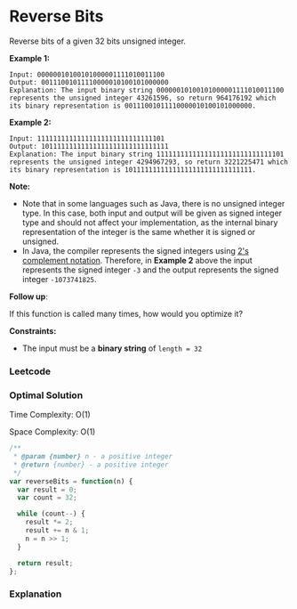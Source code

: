 # Reverse Bits

Reverse bits of a given 32 bits unsigned integer.

**Example 1:**

```
Input: 00000010100101000001111010011100
Output: 00111001011110000010100101000000
Explanation: The input binary string 00000010100101000001111010011100 represents the unsigned integer 43261596, so return 964176192 which its binary representation is 00111001011110000010100101000000.
```

**Example 2:**

```
Input: 11111111111111111111111111111101
Output: 10111111111111111111111111111111
Explanation: The input binary string 11111111111111111111111111111101 represents the unsigned integer 4294967293, so return 3221225471 which its binary representation is 10111111111111111111111111111111.
```

 

**Note:**

- Note that in some languages such as Java, there is no unsigned integer type. In this case, both input and output will be given as signed integer type and should not affect your implementation, as the internal binary representation of the integer is the same whether it is signed or unsigned.
- In Java, the compiler represents the signed integers using [2's complement notation](https://en.wikipedia.org/wiki/Two's_complement). Therefore, in **Example 2** above the input represents the signed integer `-3` and the output represents the signed integer `-1073741825`.

 

**Follow up**:

If this function is called many times, how would you optimize it?

 

**Constraints:**

- The input must be a **binary string** of `length = 32`

### Leetcode



### Optimal Solution

Time Complexity: O(1)

Space Complexity: O(1)

```js
/**
 * @param {number} n - a positive integer
 * @return {number} - a positive integer
 */
var reverseBits = function(n) {
  var result = 0;
  var count = 32;

  while (count--) {
    result *= 2;
    result += n & 1;
    n = n >> 1;
  }

  return result;
};
```



### Explanation

